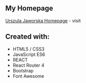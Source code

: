 ## My Homepage
[Urszula Jaworska Homepage](http://urszula-jaworska.ghut668.usermd.net/about-me) - visit

## Created with:
* HTML5 / CSS3
* JavaScript ES6
* REACT
* React Router 4
* Bootstrap
* Font Awesome


